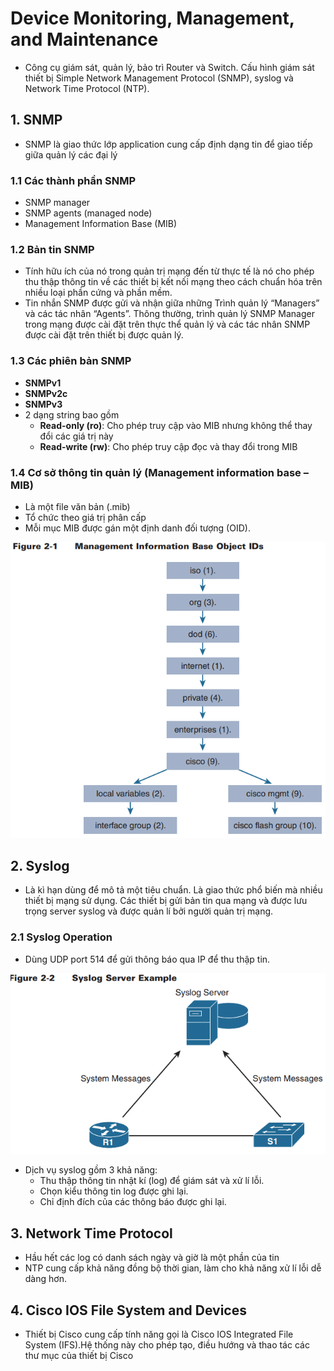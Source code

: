 # Device Monitoring, Management, and Maintenance 
- Công cụ giám sát, quản lý, bảo trì Router và Switch. Cấu hình giám sát thiết bị Simple Network Management Protocol (SNMP), syslog và Network Time Protocol (NTP).
## 1. SNMP 
- SNMP là giao thức lớp application cung cấp định dạng tin để giao tiếp giữa quản lý các đại lý
### 1.1 Các thành phần SNMP 
- SNMP manager 
- SNMP agents (managed node)
- Management Information Base (MIB)
### 1.2 Bản tin SNMP 
- Tính hữu ích của nó trong quản trị mạng đến từ thực tế là nó cho phép thu thập thông tin về các thiết bị kết nối mạng theo cách chuẩn hóa trên nhiều loại phần cứng và phần mềm.
- Tin nhắn SNMP được gửi và nhận giữa những Trình quản lý “Managers” và các tác nhân “Agents”. Thông thường, trình quản lý SNMP Manager trong mạng được cài đặt trên thực thể quản lý và các tác nhân SNMP được cài đặt trên thiết bị được quản lý.
### 1.3 Các phiên bản SNMP 
- **SNMPv1** 
- **SNMPv2c**
- **SNMPv3**
- 2 dạng string bao gồm
    - **Read-only (ro)**: Cho phép truy cập vào MIB nhưng không thể thay đổi các giá trị này 
    - **Read-write (rw)**: Cho phép truy cập đọc và thay đổi trong MIB
### 1.4 Cơ sở thông tin quản lý (Management information base – MIB)
- Là một file văn bản (.mib) 
- Tổ chức theo giá trị phân cấp 
- Mỗi mục MIB được gán một định danh đối tượng (OID).

![1](/image/2021-04-23_16-46-13.png)
## 2. Syslog
- Là kì hạn dùng để mô tả một tiêu chuẩn. Là giao thức phổ biến mà nhiều thiết bị mạng sử dụng. Các thiết bị gửi bản tin qua mạng và được lưu trọng server syslog và được quản lí bởi người quản trị mạng. 
### 2.1 Syslog Operation
- Dùng UDP port 514 để gửi thông báo qua IP để thu thập tin. 

![2](/image/2021-04-23_16-51-33.png)
- Dịch vụ syslog gồm 3 khả năng: 
    - Thu thập thông tin nhật kí (log) để giám sát và xử lí lỗi. 
    - Chọn kiểu thông tin log được ghi lại. 
    - Chỉ định đích của các thông báo được ghi lại. 

## 3. Network Time Protocol 
- Hầu hết các log có danh sách ngày và giờ là một phần của tin
- NTP cung cấp khả năng đồng bộ thời gian, làm cho khả năng xử lí lỗi dễ dàng hơn. 

## 4. Cisco IOS File System and Devices
- Thiết bị Cisco cung cấp tính năng gọi là Cisco IOS Integrated File System (IFS).Hệ thống này cho phép tạo, điều hướng và thao tác các thư mục của thiết bị Cisco
